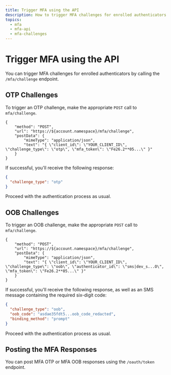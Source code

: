 ```yaml
---
title: Trigger MFA using the API
description: How to trigger MFA challenges for enrolled authenticators using the MFA API
topics:
  - mfa
  - mfa-api
  - mfa-challenges
---
```

# Trigger MFA using the API

You can trigger MFA challenges for enrolled authenticators by calling the `/mfa/challenge` endpoint.

## OTP Challenges

To trigger an OTP challenge, make the appropriate `POST` call to `mfa/challenge`.

```har
{
	"method": "POST",
	"url": "https://${account.namespace}/mfa/challenge",
	"postData": {
		"mimeType": "application/json",
		"text": "{ \"client_id\": \"YOUR_CLIENT_ID\", \"challenge_type\": \"otp\", \"mfa_token\": \"Fe26.2**05...\" }"
	}
}
```

If successful, you'll receive the following response: 

```json
{
  "challenge_type": "otp"
}
```

Proceed with the authentication process as usual.

## OOB Challenges

To trigger an OOB challenge, make the appropriate `POST` call to `mfa/challenge`.

```har
{
	"method": "POST",
	"url": "https://${account.namespace}/mfa/challenge",
	"postData": {
		"mimeType": "application/json",
		"text": "{ \"client_id\": \"YOUR_CLIENT_ID\", \"challenge_type\": \"oob\", \"authenticator_id\": \"sms|dev_s...O\", \"mfa_token\": \"Fe26.2**05...\" }"
	}
}
```

If successful, you'll receive the following response, as well as an SMS message containing the required six-digit code:

```json
{
  "challenge_type": "oob",
  "oob_code": "asdae35fdt5...oob_code_redacted",
  "binding_method": "prompt"
}
```

Proceed with the authentication process as usual.

## Posting the MFA Responses

You can post MFA OTP or MFA OOB responses using the `/oauth/token` endpoint.

